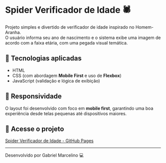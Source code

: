 # Spider Verificador de Idade 🕷️

Projeto simples e divertido de verificador de idade inspirado no Homem-Aranha.  
O usuário informa seu ano de nascimento e o sistema exibe uma imagem de acordo com a faixa etária, com uma pegada visual temática.

## 🚀 Tecnologias aplicadas

- HTML
- CSS (com abordagem **Mobile First** e uso de **Flexbox**)
- JavaScript (validação e lógica de exibição)

## 📱 Responsividade

O layout foi desenvolvido com foco em **mobile first**, garantindo uma boa experiência desde telas pequenas até dispositivos maiores.

## 🔗 Acesse o projeto

[Spider Verificador de Idade - GitHub Pages](https://gitgabcode.github.io/mini-projetos-web/spider-verificador-idade/)

---

Desenvolvido por Gabriel Marcelino 💻  
